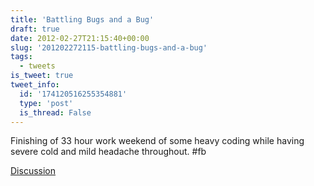 ```yaml
---
title: 'Battling Bugs and a Bug'
draft: true
date: 2012-02-27T21:15:40+00:00
slug: '201202272115-battling-bugs-and-a-bug'
tags:
  - tweets
is_tweet: true
tweet_info:
  id: '174120516255354881'
  type: 'post'
  is_thread: False
---
```




Finishing of 33 hour work weekend of some heavy coding while having severe cold and mild headache throughout. #fb

[Discussion](https://x.com/sytelus/status/174120516255354881)
